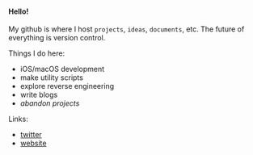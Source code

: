 #### Hello! 

My github is where I host `projects`, `ideas`, `documents`, etc. The future of everything is version control.

Things I do here:
- iOS/macOS development
- make utility scripts
- explore reverse engineering
- write blogs
- *abandon projects*

Links:
- [twitter](https://www.twitter.com/garrepi)
- [website](https://www.garrepi.dev)
